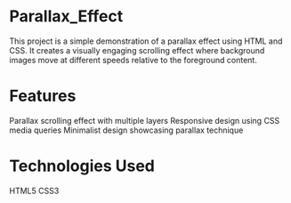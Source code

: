# Parallax_Effect
This project is a simple demonstration of a parallax effect using HTML and CSS. It creates a visually engaging scrolling effect where background images move at different speeds relative to the foreground content.

# Features
Parallax scrolling effect with multiple layers
Responsive design using CSS media queries
Minimalist design showcasing parallax technique

# Technologies Used
HTML5
CSS3
